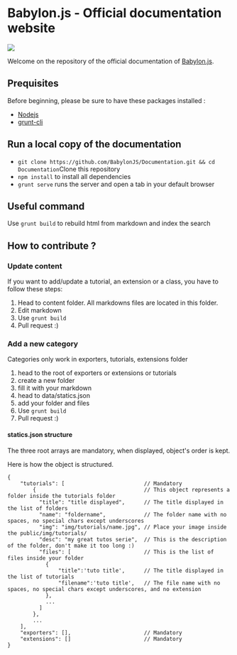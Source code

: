 # Babylon.js - Official documentation website

![](http://babylonjs.com/Assets/Logo.png)

Welcome on the repository of the official documentation of [Babylon.js](http://www.babylonjs.com).

## Prequisites
Before beginning, please be sure to have these packages installed :

 * [Nodejs](https://nodejs.org/)
 * [grunt-cli](https://www.npmjs.com/package/grunt-cli)


## Run a local copy of the documentation
 * ```git clone https://github.com/BabylonJS/Documentation.git && cd Documentation```Clone this repository
 * ```npm install``` to install all dependencies
 * ```grunt serve``` runs the server and open a tab in your default browser

## Useful command

Use ```grunt build```  to rebuild html from markdown and index the search
 
## How to contribute ?

### Update content
If you want to add/update a tutorial, an extension or a class, you have to follow these steps:

1. Head to content folder. All markdowns files are located in this folder.
2. Edit markdown 
3. Use ```grunt build```
4. Pull request :)

### Add a new category
Categories only work in exporters, tutorials, extensions folder

1. head to the root of exporters or extensions or tutorials
2. create a new folder
3. fill it with your markdown
4. head to data/statics.json
5. add your folder and files
6. Use ```grunt build```
7. Pull request :)


#### statics.json structure

The three root arrays are mandatory, when displayed, object's order is kept.

Here is how the object is structured.

    {
        "tutorials": [                         // Mandatory
            {                                  // This object represents a folder inside the tutorials folder 
              "title": "title displayed",      // The title displayed in the list of folders 
              "name": "foldername",            // The folder name with no spaces, no special chars except underscores
              "img": "img/tutorials/name.jpg", // Place your image inside the public/img/tutorials/
              "desc": "my great tutos serie",  // This is the description of the folder, don't make it too long :)
              "files": [                       // This is the list of files inside your folder
                {
                    "title":'tuto title',      // The title displayed in the list of tutorials 
                    "filename":'tuto title',   // The file name with no spaces, no special chars except underscores, and no extension
                },
                ...
              ]
            },
            ...
        ],
        "exporters": [],                       // Mandatory
        "extensions": []                       // Mandatory
    }
